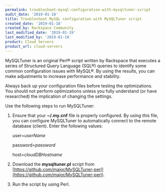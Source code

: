 ```yaml
---
permalink: troubleshoot-mysql-configuration-with-mysqltuner-script
audit_date: '2019-01-18'
title: Troubleshoot MySQL configuration with MySQLTuner script
created_date: '2019-01-18'
created_by: Rackspace Community
last_modified_date: '2019-01-19'
last_modified_by: '2019-01-18'
product: Cloud Servers
product_url: cloud-servers
---
```


MySQLTuner is an original Perl® script written by Rackspace that executes a series of Structured Query Language (SQL®) queries to identify some common configuration issues with MySQL®. By using the results, you can make adjustments to increase performance and stability.

Always back up your configuration files before testing the optimizations. You should not perform optimizations unless you fully understand (or have researched) the implication of changing the settings.

Use the following steps to run MySQLTuner:

1. Ensure that your  **~/.my.cnf** file is properly configured. By using this file, you can configure MySQLTuner to automatically connect to the remote database (client). Enter the following values:

    user=*userName*

    password=*password*

    host=*cloudDBHostname*

2. Download the **mysqltuner.pl** script from [https://github.com/major/MySQLTuner-perl](https://github.com/major/MySQLTuner-perl).

3. Run the script by using Perl.
